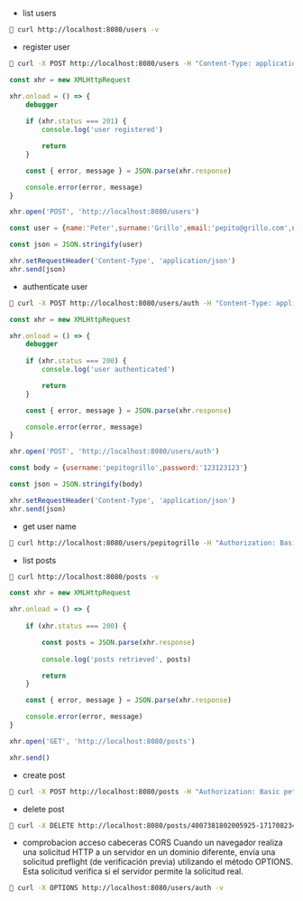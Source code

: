 - list users

```sh
🐖 curl http://localhost:8080/users -v
```

- register user

```sh
🐖 curl -X POST http://localhost:8080/users -H "Content-Type: application/json" -d '{"name":"Pepito","surname":"Grillo","email":"pepito@grillo.com","username":"pepitogrillo","password":"123123123","passwordRepeat":"123123123"}' -v
```

```js
const xhr = new XMLHttpRequest

xhr.onload = () => {
    debugger
    
    if (xhr.status === 201) {
        console.log('user registered')

        return
    }

    const { error, message } = JSON.parse(xhr.response)

    console.error(error, message)
}

xhr.open('POST', 'http://localhost:8080/users')

const user = {name:'Peter',surname:'Grillo',email:'pepito@grillo.com',username:'pepitogrillo',password:'123123123', passwordRepeat:'123123123'}

const json = JSON.stringify(user)

xhr.setRequestHeader('Content-Type', 'application/json')
xhr.send(json)
```

- authenticate user

```sh
🐖 curl -X POST http://localhost:8080/users/auth -H "Content-Type: application/json" -d '{"username":"pepitogrillo","password":"123123123"}' -v
```

```js
const xhr = new XMLHttpRequest

xhr.onload = () => {
    debugger
    
    if (xhr.status === 200) {
        console.log('user authenticated')

        return
    }

    const { error, message } = JSON.parse(xhr.response)

    console.error(error, message)
}

xhr.open('POST', 'http://localhost:8080/users/auth')

const body = {username:'pepitogrillo',password:'123123123'}

const json = JSON.stringify(body)

xhr.setRequestHeader('Content-Type', 'application/json')
xhr.send(json)
```

- get user name

```sh
🐖 curl http://localhost:8080/users/pepitogrillo -H "Authorization: Basic peterpan" -v
```

- list posts

```sh
🐖 curl http://localhost:8080/posts -v
```

```js
const xhr = new XMLHttpRequest

xhr.onload = () => {
     
    if (xhr.status === 200) {

        const posts = JSON.parse(xhr.response)
        
        console.log('posts retrieved', posts)

        return
    }

    const { error, message } = JSON.parse(xhr.response)

    console.error(error, message)
}

xhr.open('GET', 'http://localhost:8080/posts')

xhr.send()
```

- create post

```sh
🐖 curl -X POST http://localhost:8080/posts -H "Authorization: Basic peterpan" -H "Content-Type: application/json" -d '{"title":"blah","image":"https://upload.wikimedia.org/wikipedia/commons/1/1d/Blah_Blah_Blah.jpg","description":"blah blah"}' -v
```

- delete post

```sh
🐖 curl -X DELETE http://localhost:8080/posts/4007381802005925-1717082344121 -H "Authorization: Basic peterpan" -v
```

- comprobacion acceso cabeceras CORS 
Cuando un navegador realiza una solicitud HTTP a un servidor en un dominio diferente, envía una solicitud preflight (de verificación previa) utilizando el método OPTIONS. Esta solicitud verifica si el servidor permite la solicitud real.

```sh
🐖 curl -X OPTIONS http://localhost:8080/users/auth -v
```